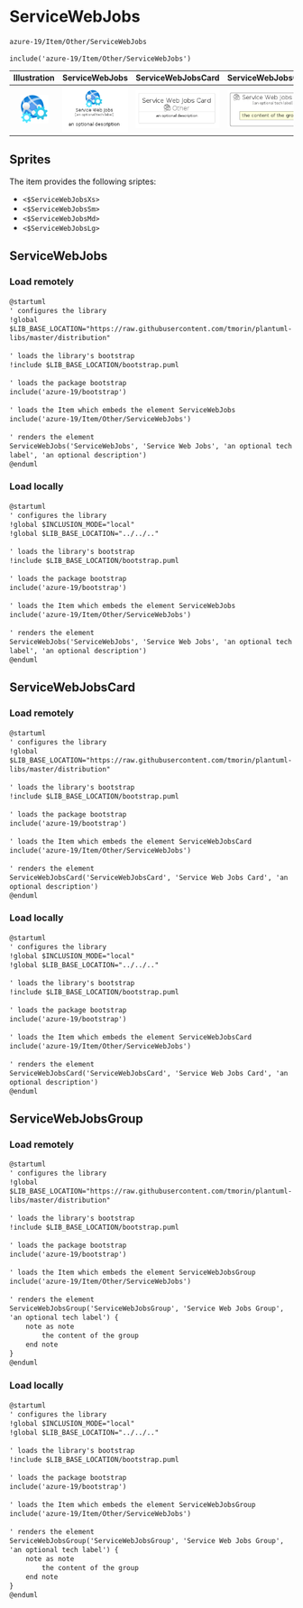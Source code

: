 # ServiceWebJobs


```text
azure-19/Item/Other/ServiceWebJobs
```

```text
include('azure-19/Item/Other/ServiceWebJobs')
```



| Illustration | ServiceWebJobs | ServiceWebJobsCard | ServiceWebJobsGroup |
| :---: | :---: | :---: | :---: |
| ![illustration for Illustration](../../../azure-19/Item/Other/ServiceWebJobs.png) | ![illustration for ServiceWebJobs](../../../azure-19/Item/Other/ServiceWebJobs.Local.png) | ![illustration for ServiceWebJobsCard](../../../azure-19/Item/Other/ServiceWebJobsCard.Local.png) | ![illustration for ServiceWebJobsGroup](../../../azure-19/Item/Other/ServiceWebJobsGroup.Local.png) |



## Sprites
The item provides the following sriptes:

- `<$ServiceWebJobsXs>`
- `<$ServiceWebJobsSm>`
- `<$ServiceWebJobsMd>`
- `<$ServiceWebJobsLg>`





## ServiceWebJobs

### Load remotely
```plantuml
@startuml
' configures the library
!global $LIB_BASE_LOCATION="https://raw.githubusercontent.com/tmorin/plantuml-libs/master/distribution"

' loads the library's bootstrap
!include $LIB_BASE_LOCATION/bootstrap.puml

' loads the package bootstrap
include('azure-19/bootstrap')

' loads the Item which embeds the element ServiceWebJobs
include('azure-19/Item/Other/ServiceWebJobs')

' renders the element
ServiceWebJobs('ServiceWebJobs', 'Service Web Jobs', 'an optional tech label', 'an optional description')
@enduml
```

### Load locally
```plantuml
@startuml
' configures the library
!global $INCLUSION_MODE="local"
!global $LIB_BASE_LOCATION="../../.."

' loads the library's bootstrap
!include $LIB_BASE_LOCATION/bootstrap.puml

' loads the package bootstrap
include('azure-19/bootstrap')

' loads the Item which embeds the element ServiceWebJobs
include('azure-19/Item/Other/ServiceWebJobs')

' renders the element
ServiceWebJobs('ServiceWebJobs', 'Service Web Jobs', 'an optional tech label', 'an optional description')
@enduml
```

## ServiceWebJobsCard

### Load remotely
```plantuml
@startuml
' configures the library
!global $LIB_BASE_LOCATION="https://raw.githubusercontent.com/tmorin/plantuml-libs/master/distribution"

' loads the library's bootstrap
!include $LIB_BASE_LOCATION/bootstrap.puml

' loads the package bootstrap
include('azure-19/bootstrap')

' loads the Item which embeds the element ServiceWebJobsCard
include('azure-19/Item/Other/ServiceWebJobs')

' renders the element
ServiceWebJobsCard('ServiceWebJobsCard', 'Service Web Jobs Card', 'an optional description')
@enduml
```

### Load locally
```plantuml
@startuml
' configures the library
!global $INCLUSION_MODE="local"
!global $LIB_BASE_LOCATION="../../.."

' loads the library's bootstrap
!include $LIB_BASE_LOCATION/bootstrap.puml

' loads the package bootstrap
include('azure-19/bootstrap')

' loads the Item which embeds the element ServiceWebJobsCard
include('azure-19/Item/Other/ServiceWebJobs')

' renders the element
ServiceWebJobsCard('ServiceWebJobsCard', 'Service Web Jobs Card', 'an optional description')
@enduml
```

## ServiceWebJobsGroup

### Load remotely
```plantuml
@startuml
' configures the library
!global $LIB_BASE_LOCATION="https://raw.githubusercontent.com/tmorin/plantuml-libs/master/distribution"

' loads the library's bootstrap
!include $LIB_BASE_LOCATION/bootstrap.puml

' loads the package bootstrap
include('azure-19/bootstrap')

' loads the Item which embeds the element ServiceWebJobsGroup
include('azure-19/Item/Other/ServiceWebJobs')

' renders the element
ServiceWebJobsGroup('ServiceWebJobsGroup', 'Service Web Jobs Group', 'an optional tech label') {
    note as note
        the content of the group
    end note
}
@enduml
```

### Load locally
```plantuml
@startuml
' configures the library
!global $INCLUSION_MODE="local"
!global $LIB_BASE_LOCATION="../../.."

' loads the library's bootstrap
!include $LIB_BASE_LOCATION/bootstrap.puml

' loads the package bootstrap
include('azure-19/bootstrap')

' loads the Item which embeds the element ServiceWebJobsGroup
include('azure-19/Item/Other/ServiceWebJobs')

' renders the element
ServiceWebJobsGroup('ServiceWebJobsGroup', 'Service Web Jobs Group', 'an optional tech label') {
    note as note
        the content of the group
    end note
}
@enduml
```

